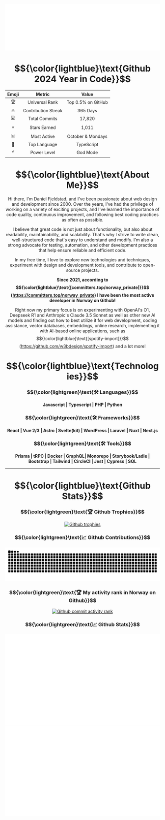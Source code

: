 <div align="center">

![Header image](https://github.com/w3bdesign/w3bdesign/blob/master/svg/header.svg)

# $${\color{lightblue}\text{Github 2024 Year in Code}}$$

| Emoji |       Metric        |       Value        |
| :---: | :-----------------: | :----------------: |
|  🏆   |   Universal Rank    | Top 0.5% on GitHub |
|  🔥   | Contribution Streak |      365 Days      |
|  💻   |    Total Commits    |       17,820       |
|  ⭐   |    Stars Earned     |       1,011        |
|  📊   |     Most Active     | October & Mondays  |
|  🔷   |    Top Language     |     TypeScript     |
|  ⚡   |     Power Level     |      God Mode      |

# $${\color{lightblue}\text{About Me}}$$

Hi there, I'm Daniel Fjeldstad, and I've been passionate about web design and development since 2000. Over the years, I've had the privilege of working on a variety of exciting projects, and I've learned the importance of code quality, continuous improvement, and following best coding practices as often as possible.

I believe that great code is not just about functionality, but also about readability, maintainability, and scalability. That's why I strive to write clean, well-structured code that's easy to understand and modify. I'm also a strong advocate for testing, automation, and other development practices that help ensure reliable and efficient code.

In my free time, I love to explore new technologies and techniques, experiment with design and development tools, and contribute to open-source projects.

**Since 2021, according to $${\color{lightblue}\text{[committers.top/norway_private]}}$$(https://committers.top/norway_private) I have been the most active developer in Norway on Github!**

Right now my primary focus is on experimenting with OpenAI's O1, Deepseek R1 and Anthropic's Claude 3.5 Sonnet as well as other new AI models and finding out how to best utilize it for web development, coding assistance, vector databases, embeddings, online research, implementing it with AI-based online applications, such as $${\color{lightblue}\text{[spotify-import]}}$$(https://github.com/w3bdesign/spotify-import) and a lot more!

# $${\color{lightblue}\text{Technologies}}$$

### $${\color{lightgreen}\text{🛠️ Languages}}$$
**Javascript | Typescript | PHP | Python**

### $${\color{lightgreen}\text{🛠️ Frameworks}}$$
**React | Vue 2/3 | Astro | Svelte(kit) | WordPress | Laravel | Nuxt | Next.js**

### $${\color{lightgreen}\text{🛠️ Tools}}$$
**Prisma | tRPC | Docker | GraphQL| Monorepo | Storybook/Ladle | Bootstrap | Tailwind | CircleCI | Jest | Cypress | SQL**

---

# $${\color{lightblue}\text{Github Stats}}$$

### $${\color{lightgreen}\text{🏆 Github Trophies}}$$

[![Github trophies](https://github-profile-trophy.vercel.app/?username=w3bdesign&rank=SECRET,SSS,SS,S&margin-w=10&margin-h=5&row=2&column=3&theme=darkhub)](https://github.com/w3bdesign)

### $${\color{lightgreen}\text{📈 Github Contributions}}$$

[![Github snake](https://raw.githubusercontent.com/w3bdesign/w3bdesign/output/github-contribution-grid-snake.svg)](https://github.com/w3bdesign)

### $${\color{lightgreen}\text{🏆 My activity rank in Norway on Github}}$$

[![Github commit activity rank](https://user-badge.committers.top/norway_private/w3bdesign.svg)](https://committers.top/norway)

### $${\color{lightgreen}\text{📈 Github Stats}}$$

![Overview](https://github.com/w3bdesign/github-stats/blob/master/generated/overview.svg)
![Languages](https://github.com/w3bdesign/github-stats/blob/master/generated/languages.svg)

</div>
